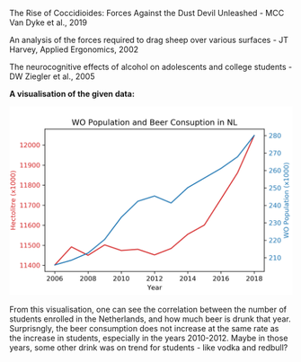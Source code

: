 The Rise of Coccidioides: Forces Against the Dust Devil Unleashed - MCC Van Dyke et al., 2019


An analysis of the forces required to drag sheep over various surfaces - JT Harvey, Applied Ergonomics, 2002


The neurocognitive effects of alcohol on adolescents and college students - DW Ziegler et al., 2005

**A visualisation of the given data:**

![](github.png)

From this visualisation, one can see the correlation between the number of students enrolled in the Netherlands, and how much beer is drunk that year. 
Surprisngly, the beer consumption does not increase at the same rate as the increase in students, especially in the years 2010-2012. Maybe in those years, some other drink was on trend for students - like vodka and redbull?
